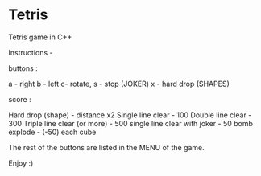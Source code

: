 # Tetris
Tetris game in C++

Instructions - 

buttons : 

a - right
b - left
c- rotate,
s - stop (JOKER)
x - hard drop (SHAPES)

score : 

Hard drop (shape) - distance x2
Single line clear - 100
Double line clear - 300
Triple line clear (or more) - 500
single line clear with joker - 50
bomb explode - (-50)  each cube


The rest of the buttons are listed in the MENU of the game.

Enjoy :)
